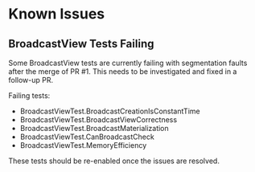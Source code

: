 # Known Issues

## BroadcastView Tests Failing

Some BroadcastView tests are currently failing with segmentation faults after the merge of PR #1.
This needs to be investigated and fixed in a follow-up PR.

Failing tests:
- BroadcastViewTest.BroadcastCreationIsConstantTime
- BroadcastViewTest.BroadcastViewCorrectness
- BroadcastViewTest.BroadcastMaterialization
- BroadcastViewTest.CanBroadcastCheck
- BroadcastViewTest.MemoryEfficiency

These tests should be re-enabled once the issues are resolved.